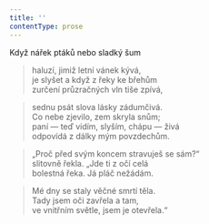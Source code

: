 ```yaml
---
title: ''
contentType: prose
---
```


Když nářek ptáků nebo sladký šum

> haluzí, jimiž letní vánek kývá,  
> je slyšet a když z řeky ke břehům  
> zurčení průzračných vln tiše zpívá,

> sednu psát slova lásky zádumčivá.  
> Co nebe zjevilo, zem skryla snům;  
> paní — teď vidím, slyším, chápu — živá  
> odpovídá z dálky mým povzdechům.

> „Proč před svým koncem stravuješ se sám?“  
> slitovně řekla. „Jde ti z očí celá  
> bolestná řeka. Já pláč nežádám.

> Mé dny se staly věčné smrtí těla.  
> Tady jsem oči zavřela a tam,  
> ve vnitřním světle, jsem je otevřela.“
